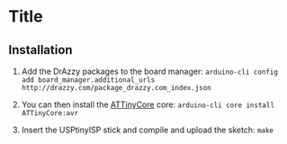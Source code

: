 # Title

## Installation

1. Add the DrAzzy packages to the board manager:
`arduino-cli config add board_manager.additional_urls http://drazzy.com/package_drazzy.com_index.json`

2. You can then install the [ATTinyCore](https://github.com/SpenceKonde/ATTinyCore) core:
`arduino-cli core install ATTinyCore:avr`

3. Insert the USPtinyISP stick and compile and upload the sketch:
`make`
